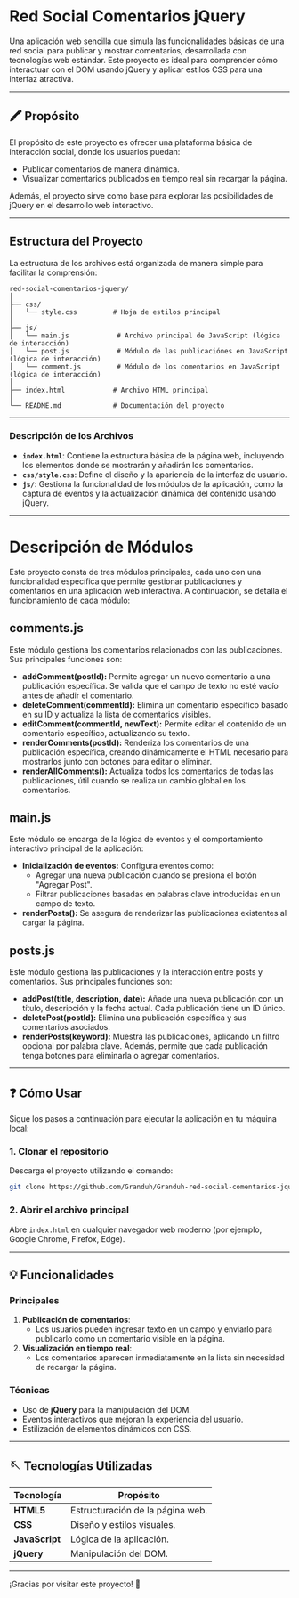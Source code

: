 # Red Social Comentarios jQuery

Una aplicación web sencilla que simula las funcionalidades básicas de una red social para publicar y mostrar comentarios, desarrollada con tecnologías web estándar. Este proyecto es ideal para comprender cómo interactuar con el DOM usando jQuery y aplicar estilos CSS para una interfaz atractiva.

---

## 🖍️ Propósito

El propósito de este proyecto es ofrecer una plataforma básica de interacción social, donde los usuarios puedan:

- Publicar comentarios de manera dinámica.
- Visualizar comentarios publicados en tiempo real sin recargar la página.

Además, el proyecto sirve como base para explorar las posibilidades de jQuery en el desarrollo web interactivo.

---

## Estructura del Proyecto

La estructura de los archivos está organizada de manera simple para facilitar la comprensión:

```
red-social-comentarios-jquery/
│
├── css/
│   └── style.css         # Hoja de estilos principal
│
├── js/
│   └── main.js            # Archivo principal de JavaScript (lógica de interacción)
│   └── post.js            # Módulo de las publicaciónes en JavaScript (lógica de interacción)
│   └── comment.js         # Módulo de los comentarios en JavaScript (lógica de interacción)
│
├── index.html            # Archivo HTML principal
│
└── README.md             # Documentación del proyecto
```

---

### Descripción de los Archivos

- **`index.html`**: Contiene la estructura básica de la página web, incluyendo los elementos donde se mostrarán y añadirán los comentarios.
- **`css/style.css`**: Define el diseño y la apariencia de la interfaz de usuario.
- **`js/`**: Gestiona la funcionalidad de los módulos de la aplicación, como la captura de eventos y la actualización dinámica del contenido usando jQuery.

---

# Descripción de Módulos

Este proyecto consta de tres módulos principales, cada uno con una funcionalidad específica que permite gestionar publicaciones y comentarios en una aplicación web interactiva. A continuación, se detalla el funcionamiento de cada módulo:

## comments.js
Este módulo gestiona los comentarios relacionados con las publicaciones. Sus principales funciones son:

- **addComment(postId):** Permite agregar un nuevo comentario a una publicación específica. Se valida que el campo de texto no esté vacío antes de añadir el comentario.
- **deleteComment(commentId):** Elimina un comentario específico basado en su ID y actualiza la lista de comentarios visibles.
- **editComment(commentId, newText):** Permite editar el contenido de un comentario específico, actualizando su texto.
- **renderComments(postId):** Renderiza los comentarios de una publicación específica, creando dinámicamente el HTML necesario para mostrarlos junto con botones para editar o eliminar.
- **renderAllComments():** Actualiza todos los comentarios de todas las publicaciones, útil cuando se realiza un cambio global en los comentarios.

## main.js
Este módulo se encarga de la lógica de eventos y el comportamiento interactivo principal de la aplicación:

- **Inicialización de eventos:** Configura eventos como:
  - Agregar una nueva publicación cuando se presiona el botón "Agregar Post".
  - Filtrar publicaciones basadas en palabras clave introducidas en un campo de texto.
- **renderPosts():** Se asegura de renderizar las publicaciones existentes al cargar la página.

## posts.js
Este módulo gestiona las publicaciones y la interacción entre posts y comentarios. Sus principales funciones son:

- **addPost(title, description, date):** Añade una nueva publicación con un título, descripción y la fecha actual. Cada publicación tiene un ID único.
- **deletePost(postId):** Elimina una publicación específica y sus comentarios asociados.
- **renderPosts(keyword):** Muestra las publicaciones, aplicando un filtro opcional por palabra clave. Además, permite que cada publicación tenga botones para eliminarla o agregar comentarios.
---

## ❓ Cómo Usar

Sigue los pasos a continuación para ejecutar la aplicación en tu máquina local:

### 1. Clonar el repositorio

Descarga el proyecto utilizando el comando:

```bash
git clone https://github.com/Granduh/Granduh-red-social-comentarios-jquery.git
```

### 2. Abrir el archivo principal

Abre `index.html` en cualquier navegador web moderno (por ejemplo, Google Chrome, Firefox, Edge).

---

## 💡 Funcionalidades

### Principales

1. **Publicación de comentarios**:
   - Los usuarios pueden ingresar texto en un campo y enviarlo para publicarlo como un comentario visible en la página.
2. **Visualización en tiempo real**:
   - Los comentarios aparecen inmediatamente en la lista sin necesidad de recargar la página.

### Técnicas

- Uso de **jQuery** para la manipulación del DOM.
- Eventos interactivos que mejoran la experiencia del usuario.
- Estilización de elementos dinámicos con CSS.

---

## 🪡 Tecnologías Utilizadas

| Tecnología     | Propósito                         |
|----------------|-----------------------------------|
| **HTML5**      | Estructuración de la página web. |
| **CSS**       | Diseño y estilos visuales.       |
| **JavaScript** | Lógica de la aplicación.         |
| **jQuery**     | Manipulación del DOM.            |

---

¡Gracias por visitar este proyecto! 🌟
